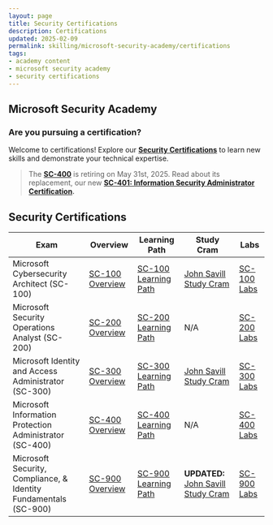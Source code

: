 ```yaml
---
layout: page
title: Security Certifications
description: Certifications
updated: 2025-02-09
permalink: skilling/microsoft-security-academy/certifications
tags:
- academy content
- microsoft security academy
- security certifications
---
```


## Microsoft Security Academy

### Are you pursuing a certification?
Welcome to certifications! Explore our **[Security Certifications](https://learn.microsoft.com/en-us/credentials/browse/?terms=security)** to learn new skills and demonstrate your technical expertise.

> The **[SC-400](https://learn.microsoft.com/en-us/certifications/exams/SC-400/)** is retiring on May 31st, 2025. Read about its replacement,  our new **[SC-401: Information Security Administrator Certification](https://techcommunity.microsoft.com/blog/microsoftlearnblog/validate-critical-information-security-skills-with-our-new-certification/3719269?utm_source=substack&utm_medium=email).**

## Security Certifications


| **Exam** | **Overview** | **Learning Path** | **Study Cram** | **Labs** |
|----------|---------------|-------------------|----------------|----------|
| Microsoft Cybersecurity Architect (SC-100) | [SC-100 Overview](https://learn.microsoft.com/en-us/certifications/exams/sc-100/) | [SC-100 Learning Path](https://learn.microsoft.com/en-us/certifications/exams/sc-100) | [John Savill Study Cram](https://www.youtube.com/watch?v=2Qu5gQjNQh4) | [SC-100 Labs](https://github.com/MicrosoftLearning/SC-100-Microsoft-Cybersecurity-Architect) |
| Microsoft Security Operations Analyst (SC-200) | [SC-200 Overview](https://learn.microsoft.com/en-us/certifications/exams/sc-200/) | [SC-200 Learning Path](https://learn.microsoft.com/en-us/credentials/certifications/security-operations-analyst/?practice-assessment-type=certification#certification-prepare-for-the-exam) | N/A | [SC-200 Labs](https://github.com/MicrosoftLearning/SC-200T00A-Microsoft-Security-Operations-Analyst) |
| Microsoft Identity and Access Administrator (SC-300) | [SC-300 Overview](https://learn.microsoft.com/en-us/certifications/exams/sc-300/) | [SC-300 Learning Path](https://learn.microsoft.com/en-us/credentials/certifications/identity-and-access-administrator/?practice-assessment-type=certification#certification-prepare-for-the-exam) | [John Savill Study Cram](https://www.youtube.com/watch?v=LGpgqRVG65g) | [SC-300 Labs](https://github.com/MicrosoftLearning/SC-300-Identity-and-Access-Administrator) |
| Microsoft Information Protection Administrator (SC-400) | [SC-400 Overview](https://learn.microsoft.com/en-us/certifications/exams/SC-400/) | [SC-400 Learning Path](https://learn.microsoft.com/en-us/credentials/certifications/information-protection-administrator/?practice-assessment-type=certification#certification-prepare-for-the-exam) | N/A | [SC-400 Labs](https://github.com/MicrosoftLearning/SC-400T00A-Microsoft-Information-Protection-Administrator) |
| Microsoft Security, Compliance, & Identity Fundamentals (SC-900) | [SC-900 Overview](https://learn.microsoft.com/en-us/certifications/exams/SC-900/) | [SC-900 Learning Path](https://learn.microsoft.com/en-us/credentials/certifications/security-compliance-and-identity-fundamentals/?practice-assessment-type=certification#certification-prepare-for-the-exam) | **UPDATED:** [John Savill Study Cram](https://youtu.be/-FJqb60wPSY?si=nnBIPnGTa9PaN35W) | [SC-900 Labs](https://github.com/MicrosoftLearning/SC-900-Microsoft-Security-Compliance-and-Identity-Fundamentals) |